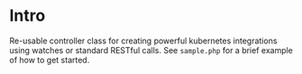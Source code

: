 # Intro
Re-usable controller class for creating powerful kubernetes integrations using watches or standard RESTful calls.  See
`sample.php` for a brief example of how to get started.